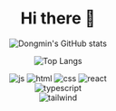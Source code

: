 <div align="center">
<h1> Hi there 👋</h1>

<!--
**dongmin3891/dongmin3891** is a ✨ _special_ ✨ repository because its `README.md` (this file) appears on your GitHub profile.

Here are some ideas to get you started:

- 🔭 I’m currently working on ...
- 🌱 I’m currently learning ...
- 👯 I’m looking to collaborate on ...
- 🤔 I’m looking for help with ...
- 💬 Ask me about ...
- 📫 How to reach me: ...
- 😄 Pronouns: ...
- ⚡ Fun fact: ...
-->
![Dongmin's GitHub stats](https://github-readme-stats.vercel.app/api?username=dongmin3891&show_icons=true&theme=radical)

![Top Langs](https://github-readme-stats.vercel.app/api/top-langs/?username=dongmin3891&layout=compact&theme=tokyonight)

![js](https://img.shields.io/badge/JavaScript-F7DF1E?style=for-the-badge&logo=JavaScript&logoColor=white) 
![html](https://img.shields.io/badge/HTML5-E34F26?style=for-the-badge&logo=html5&logoColor=white)
![css](https://img.shields.io/badge/CSS-239120?&style=for-the-badge&logo=css3&logoColor=white) 
![react](https://img.shields.io/badge/React-20232A?style=for-the-badge&logo=react&logoColor=61DAFB)  
![typescript](https://img.shields.io/badge/TypeScript-007ACC?style=for-the-badge&logo=typescript&logoColor=white)	
![tailwind](https://img.shields.io/badge/Tailwind_CSS-38B2AC?style=for-the-badge&logo=tailwind-css&logoColor=white)


</div>
